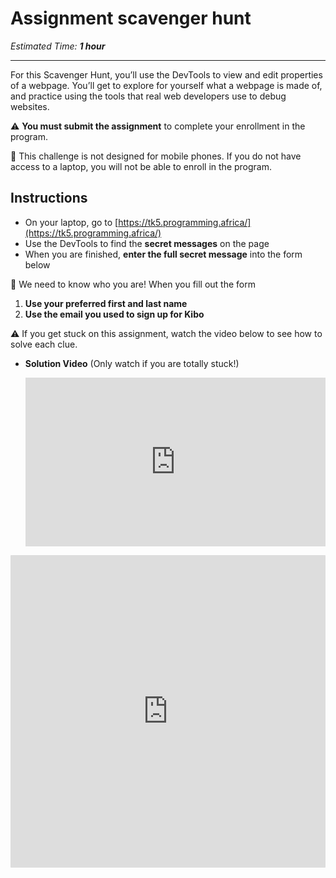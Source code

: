 # Assignment scavenger hunt

*Estimated Time: **1 hour***

---

For this Scavenger Hunt, you’ll use the DevTools to view and edit properties of a webpage. You’ll get to explore for yourself what a webpage is made of, and practice using the tools that real web developers use to debug websites.

<aside>


⚠️ **You must submit the assignment** to complete your enrollment in the program.

</aside>

<aside>


📵 This challenge is not designed for mobile phones. If you do not have access to a laptop, you will not be able to enroll in the program.

</aside>

## Instructions

- On your laptop, go to [https://tk5.programming.africa/](https://tk5.programming.africa/)
- Use the DevTools to find the **secret messages** on the page
- When you are finished, **enter the full secret message** into the form below

<aside>


🚨 We need to know who you are! When you fill out the form

1. **Use your preferred first and last name**
2. **Use the email you used to sign up for Kibo**
</aside>

<aside>


⚠️ If you get stuck on this assignment, watch the video below to see how to solve each clue.

- **Solution Video** (Only watch if you are totally stuck!)
    
    <div style="position: relative; padding-bottom: 56.25%; height: 0;"><iframe src="https://www.loom.com/embed/6c15b25937af4431b5a5c7ed85ec26ff" frameborder="0" webkitallowfullscreen mozallowfullscreen allowfullscreen style="position: absolute; top: 0; left: 0; width: 100%; height: 100%;"></iframe></div>
    
</aside>

<div style="width:100%;height:500px;"><iframe src="https://docs.google.com/forms/d/e/1FAIpQLSc8ERyFq4Qnx7DzpjEF9awUW0Dq2e5AgYJBP5NvrU1gxRal_Q/viewform?usp=sf_link" frameborder="0" sandbox="allow-scripts allow-popups allow-top-navigation-by-user-activation allow-forms allow-same-origin" allowfullscreen="" style="width: 100%; height: 100%; border-radius: 1px; pointer-events: auto; background-color: white;"></iframe></div>